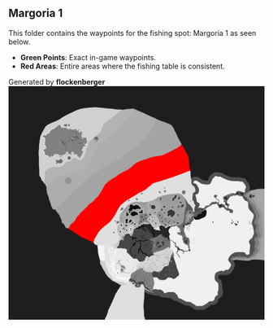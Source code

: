 ## Margoria 1
This folder contains the waypoints for the fishing spot: Margoria 1 as seen below.

- **Green Points**: Exact in-game waypoints.
- **Red Areas**: Entire areas where the fishing table is consistent.

Generated by **flockenberger**
![Margoria 1](./Preview.png?raw=true "Margoria 1")
